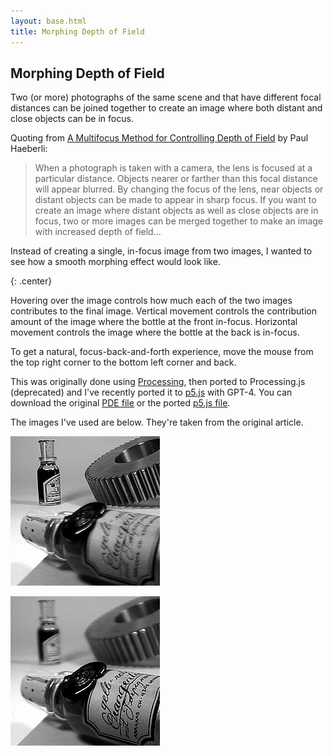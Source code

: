 ```yaml
---
layout: base.html
title: Morphing Depth of Field
---
```


## Morphing Depth of Field

Two (or more) photographs of the same scene and that have different focal distances can be joined together to create an image where both distant and close objects can be in focus.

Quoting from [A Multifocus Method for Controlling Depth of Field](https://www.graficaobscura.com/depth/index.html) by Paul Haeberli:

> When a photograph is taken with a camera, the lens is focused at a particular distance. Objects nearer or farther than this focal distance will appear blurred. By changing the focus of the lens, near objects or distant objects can be made to appear in sharp focus. If you want to create an image where distant objects as well as close objects are in focus, two or more images can be merged together to make an image with increased depth of field...

Instead of creating a single, in-focus image from two images, I wanted to see how a smooth morphing effect would look like.

<main>
</main>
{: .center}

Hovering over the image controls how much each of the two images contributes to the final image. Vertical movement controls the contribution amount of the image where the bottle at the front in-focus. Horizontal movement controls the image where the bottle at the back is in-focus.

To get a natural, focus-back-and-forth experience, move the mouse from the top right corner to the bottom left corner and back.

This was originally done using [Processing](https://processing.org/), then ported to Processing.js (deprecated) and I've recently ported it to [p5.js](https://p5js.org/) with GPT-4. You can download the original [PDE file](multi_focus.pde) or the ported [p5.js file](sketch.js).

The images I've used are below. They're taken from the original article.

<p class="center">
  <img src="i/far_in_focus.gif" alt="Far in focus">
</p>

<p class="center">
  <img src="i/near_in_focus.gif" alt="Near in focus">
</p>

<script src="https://cdn.jsdelivr.net/npm/p5@1.7.0/lib/p5.js"></script>
<script src="sketch.js"></script>
